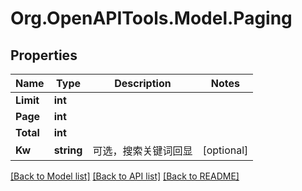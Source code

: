 # Org.OpenAPITools.Model.Paging

## Properties

Name | Type | Description | Notes
------------ | ------------- | ------------- | -------------
**Limit** | **int** |  | 
**Page** | **int** |  | 
**Total** | **int** |  | 
**Kw** | **string** | 可选，搜索关键词回显 | [optional] 

[[Back to Model list]](../../README.md#documentation-for-models) [[Back to API list]](../../README.md#documentation-for-api-endpoints) [[Back to README]](../../README.md)

